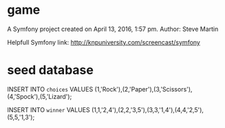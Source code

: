 game
====

A Symfony project created on April 13, 2016, 1:57 pm.
Author: Steve Martin

Helpfull Symfony link:
http://knpuniversity.com/screencast/symfony

seed database
=============
INSERT INTO `choices` VALUES (1,'Rock'),(2,'Paper'),(3,'Scissors'),(4,'Spock'),(5,'Lizard');

INSERT INTO `winner` VALUES (1,1,'2,4'),(2,2,'3,5'),(3,3,'1,4'),(4,4,'2,5'),(5,5,'1,3');
